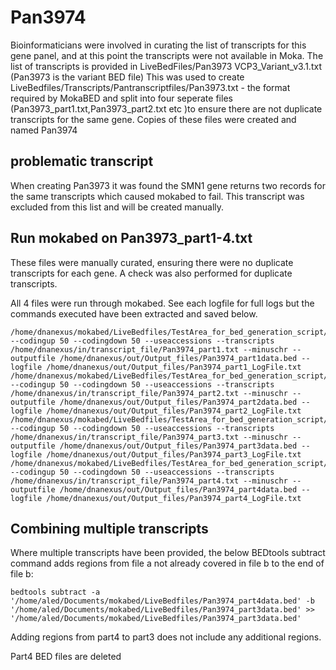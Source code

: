 # Pan3974
Bioinformaticians were involved in curating the list of transcripts for this gene panel, and at this point the transcripts were not available in Moka.
The list of transcripts is provided in LiveBedFiles/Pan3973 VCP3_Variant_v3.1.txt (Pan3973 is the variant BED file)
This was used to create LiveBedfiles/Transcripts/Pantranscriptfiles/Pan3973.txt - the format required by MokaBED and split into four seperate files (Pan3973_part1.txt,Pan3973_part2.txt etc )to ensure there are not duplicate transcripts for the same gene.
Copies of these files were created and named Pan3974

## problematic transcript
When creating Pan3973 it was found the SMN1 gene returns two records for the same transcripts which caused mokabed to fail. This transcript was excluded from this list and will be created manually.

## Run mokabed on Pan3973_part1-4.txt
These files were manually curated, ensuring there were no duplicate transcripts for each gene. A check was also performed for duplicate transcripts.

All 4 files were run through mokabed. See each logfile for full logs but the commands executed have been extracted and saved below. 
```
/home/dnanexus/mokabed/LiveBedfiles/TestArea_for_bed_generation_script/OOBed7_uses_mirrored_database_.py --codingup 50 --codingdown 50 --useaccessions --transcripts /home/dnanexus/in/transcript_file/Pan3974_part1.txt --minuschr --outputfile /home/dnanexus/out/Output_files/Pan3974_part1data.bed --logfile /home/dnanexus/out/Output_files/Pan3974_part1_LogFile.txt 
/home/dnanexus/mokabed/LiveBedfiles/TestArea_for_bed_generation_script/OOBed7_uses_mirrored_database_.py --codingup 50 --codingdown 50 --useaccessions --transcripts /home/dnanexus/in/transcript_file/Pan3974_part2.txt --minuschr --outputfile /home/dnanexus/out/Output_files/Pan3974_part2data.bed --logfile /home/dnanexus/out/Output_files/Pan3974_part2_LogFile.txt 
/home/dnanexus/mokabed/LiveBedfiles/TestArea_for_bed_generation_script/OOBed7_uses_mirrored_database_.py --codingup 50 --codingdown 50 --useaccessions --transcripts /home/dnanexus/in/transcript_file/Pan3974_part3.txt --minuschr --outputfile /home/dnanexus/out/Output_files/Pan3974_part3data.bed --logfile /home/dnanexus/out/Output_files/Pan3974_part3_LogFile.txt 
/home/dnanexus/mokabed/LiveBedfiles/TestArea_for_bed_generation_script/OOBed7_uses_mirrored_database_.py --codingup 50 --codingdown 50 --useaccessions --transcripts /home/dnanexus/in/transcript_file/Pan3974_part4.txt --minuschr --outputfile /home/dnanexus/out/Output_files/Pan3974_part4data.bed --logfile /home/dnanexus/out/Output_files/Pan3974_part4_LogFile.txt 
```

## Combining multiple transcripts
Where multiple transcripts have been provided, the below BEDtools subtract command adds regions from file a not already covered in file b to the end of file b:

`bedtools subtract -a '/home/aled/Documents/mokabed/LiveBedfiles/Pan3974_part4data.bed' -b '/home/aled/Documents/mokabed/LiveBedfiles/Pan3974_part3data.bed' >> '/home/aled/Documents/mokabed/LiveBedfiles/Pan3974_part3data.bed'`

Adding regions from part4 to part3 does not include any additional regions.

Part4 BED files are deleted